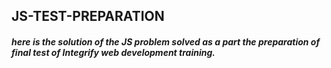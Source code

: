 ## JS-TEST-PREPARATION

##### here is the solution of the JS problem solved as a part the preparation of final test of Integrify web development training.
